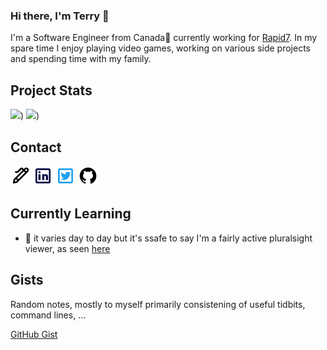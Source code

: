 ### Hi there, I'm Terry 👋

I'm a Software Engineer from Canada🍁 currently working for [Rapid7](https://www.rapid7.com).  In my spare time I enjoy playing video games, working on various side projects and spending time with my family.

## Project Stats

![](https://github-readme-stats.vercel.app/api?username=tsmoreland&show_icons=true&theme=radical))
![](https://github-readme-stats.vercel.app/api/top-langs/?username=tsmoreland&show_icons=true&theme=radical))

## Contact 

[![e-mail](https://raw.githubusercontent.com/tsmoreland/tsmoreland/main/img/pen.png)](mailto://terry.s.moreland@gmail.com)
[![linkedin](https://raw.githubusercontent.com/tsmoreland/tsmoreland/main/img/linkedin.png)](https://www.linkedin.com/in/terry-moreland-70ab7648/)
[![twitter](https://raw.githubusercontent.com/tsmoreland/tsmoreland/main/img/twitter.png)](https://twitter.com/Ts_Moreland)
[![Work git](https://raw.githubusercontent.com/tsmoreland/tsmoreland/main/img/github.png)](https://github.com/tmoreland-r7)

<!--
**tsmoreland/tsmoreland** is a ✨ _special_ ✨ repository because its `README.md` (this file) appears on your GitHub profile.

Here are some ideas to get you started:

- 🔭 I’m currently working on ...
- 🌱 I’m currently learning ...
- 👯 I’m looking to collaborate on ...
- 🤔 I’m looking for help with ...
- 💬 Ask me about ...
- 📫 How to reach me: ...
- 😄 Pronouns: ...
- ⚡ Fun fact: ...
-->

## Currently Learning

- 🌱 it varies day to day but it's ssafe to say I'm a fairly active pluralsight viewer, as seen [here](https://app.pluralsight.com/profile/terry-moreland-c3)

## Gists

Random notes, mostly to myself primarily consistening of useful tidbits, command lines, ...

[GitHub Gist](https://gist.github.com/tsmoreland)
